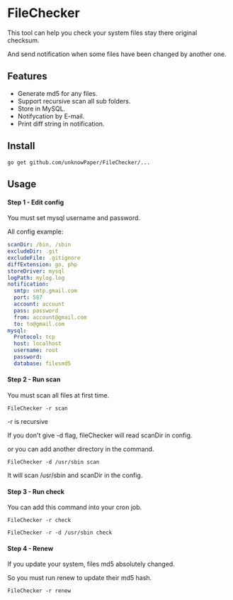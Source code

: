 # FileChecker

This tool can help you check your system files stay there original checksum.

And send notification when some files have been changed by another one.

## Features

* Generate md5 for any files.
* Support recursive scan all sub folders.
* Store in MySQL.
* Notifycation by E-mail.
* Print diff string in notification.

## Install

```
go get github.com/unknowPaper/FileChecker/...
```
## Usage

#### Step 1 - Edit config

You must set mysql username and password.

All config example:

```yaml
scanDir: /bin, /sbin
excludeDir: .git
excludeFile: .gitignore
diffExtension: go, php
storeDriver: mysql
logPath: mylog.log
notification:
  smtp: smtp.gmail.com
  port: 587
  account: account
  pass: password
  from: account@gmail.com
  to: to@gmail.com
mysql:
  Protocol: tcp
  host: localhost
  username: root
  password:
  database: filesmd5
```


#### Step 2 - Run scan

You must scan all files at first time.

```
FileChecker -r scan
```

-r is recursive

If you don't give -d flag, fileChecker will read scanDir in config.

or you can add another directory in the command.

```
FileChecker -d /usr/sbin scan
```
It will scan /usr/sbin and scanDir in the config.


#### Step 3 - Run check

You can add this command into your cron job.

```
FileChecker -r check
```

```
FileChecker -r -d /usr/sbin check
```

#### Step 4 - Renew

If you update your system, files md5 absolutely changed.

So you must run renew to update their md5 hash.

```
FileChecker -r renew
```